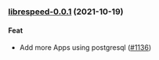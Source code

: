 
<a name="librespeed-0.0.1"></a>
### [librespeed-0.0.1](https://github.com/truecharts/apps/compare/librespeed-3.0.14...librespeed-0.0.1) (2021-10-19)

#### Feat

* Add more Apps using postgresql ([#1136](https://github.com/truecharts/apps/issues/1136))
